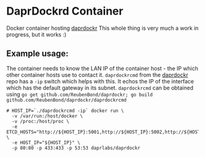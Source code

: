 DaprDockrd Container
===================

Docker container hosting [daprdockr](https://github.com/ReubenBond/daprdockr)
This whole thing is very much a work in progress, but it works :)

## Example usage: 

The container needs to know the LAN IP of the container host - the IP which other container hosts use to contact it.
`daprdockrcmd` from the [daprdockr](https://github.com/ReubenBond/daprdockr) repo has a `-ip` switch which helps with this. It echos the IP of the interface which has the default gateway in its subnet.
`daprdockrcmd` can be obtained using `go get github.com/ReubenBond/daprdockr; go build github.com/ReubenBond/daprdockr/daprdockrcmd`

```
# HOST_IP=`./daprdockrcmd -ip` docker run \
  -v /var/run:/host/docker \
  -v /proc:/host/proc \
  -e ETCD_HOSTS="http://${HOST_IP}:5001,http://${HOST_IP}:5002,http://${HOST_IP}:5003" \
  -e HOST_IP="${HOST_IP}" \
  -p 80:80 -p 433:433 -p 53:53 daprlabs/daprdockr
```
